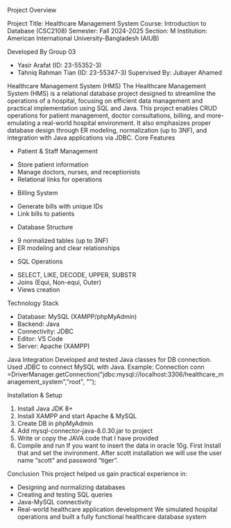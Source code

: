 Project Overview

Project Title: Healthcare Management System
Course: Introduction to Database (CSC2108)
Semester: Fall 2024-2025
Section: M
Institution: American International University-Bangladesh (AIUB)

Developed By
Group 03
- Yasir Arafat (ID: 23-55352-3)
- Tahniq Rahman Tian (ID: 23-55347-3)
Supervised By: Jubayer Ahamed

Healthcare Management System (HMS)
The Healthcare Management System (HMS) is a relational database project designed to streamline the operations of a hospital, focusing on efficient data management and practical implementation using SQL and Java. This project enables CRUD operations for patient management, doctor consultations, billing, and more-emulating a real-world hospital environment. It also emphasizes proper database design
through ER modeling, normalization (up to 3NF), and integration with Java applications via JDBC.
Core Features

- Patient & Staff Management
 * Store patient information
 * Manage doctors, nurses, and receptionists
 * Relational links for operations

- Billing System
 * Generate bills with unique IDs
 * Link bills to patients

- Database Structure
 * 9 normalized tables (up to 3NF)
 * ER modeling and clear relationships

- SQL Operations
 * SELECT, LIKE, DECODE, UPPER, SUBSTR
 * Joins (Equi, Non-equi, Outer)
 * Views creation

Technology Stack
- Database: MySQL (XAMPP/phpMyAdmin)
- Backend: Java
- Connectivity: JDBC
- Editor: VS Code 
- Server: Apache (XAMPP)

Java Integration
Developed and tested Java classes for DB connection. Used JDBC to connect MySQL with Java.
Example: Connection conn =DriverManager.getConnection("jdbc:mysql://localhost:3306/healthcare_management_system","root", "");

Installation & Setup
1. Install Java JDK 8+
2. Install XAMPP and start Apache & MySQL
3. Create DB in phpMyAdmin
4. Add mysql-connector-java-8.0.30.jar to project
5. Write or copy the JAVA code that I have provided
5. Compile and run
 If you want to insert the data in oracle 10g. First Install that and set the invironment. After scott installation we will use the user name “scott” and password “tiger”.

Conclusion
This project helped us gain practical experience in:
- Designing and normalizing databases
- Creating and testing SQL queries
- Java-MySQL connectivity
- Real-world healthcare application development
We simulated hospital operations and built a fully functional healthcare database system
